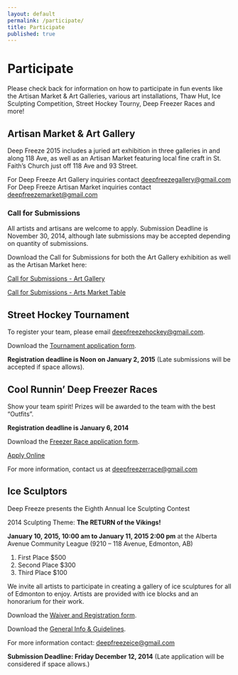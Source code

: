 ```yaml
---
layout: default
permalink: /participate/
title: Participate
published: true
---
```


# Participate
Please check back for information on how to participate in fun events like the Artisan Market & Art Galleries, various art installations, Thaw Hut, Ice Sculpting Competition, Street Hockey Tourny, Deep Freezer Races and more!

<!-- ## The Mummers Play Challenge

The Mummers Play Challenge is the contest for community people to form teams and, yes, write their own 15-20 minute play in rhyming verse for fun and prizes. Each team will present their performance on both Saturday and Sunday, at the Avenue Theatre.

To sign up, [download the application](https://www.dropbox.com/s/dvj002c5pbfwiov/AAMCEntryForm.pdf) form and drop it off at The Carrot Coffeehouse.

[Check out the full information on the Mummer Play Challenge here](/whats-on/mummers/) -->

## Artisan Market & Art Gallery

Deep Freeze 2015 includes a juried art exhibition in three galleries in and along 118 Ave, as well as an Artisan Market featuring local fine craft in St. Faith’s Church just off 118 Ave and 93 Street.

For Deep Freeze Art Gallery inquiries contact deepfreezegallery@gmail.com
For Deep Freeze Artisan Market inquiries contact deepfreezemarket@gmail.com


### Call for Submissions

All artists and artisans are welcome to apply. Submission Deadline is November 30, 2014, although late submissions may be accepted depending on quantity of submissions.

Download the Call for Submissions for both the Art Gallery exhibition as well as the Artisan Market here:

[Call for Submissions - Art Gallery](https://www.dropbox.com/s/a70s0cfu3paylo6/DF2015-ArtGallery-Call.pdf?dl=0)

[Call for Submissions - Arts Market Table](https://www.dropbox.com/s/jf1a6ghyqg4s2en/DF2015-Artisan-Call.pdf?dl=0)

## Street Hockey Tournament

To register your team, please email <deepfreezehockey@gmail.com>.

Download the [Tournament application form](https://www.dropbox.com/s/n4vng3vbug43d38/DF2015-StreetHockey-Application.pdf?dl=0).

**Registration deadline is Noon on January 2, 2015** (Late submissions will be accepted if space allows).

## Cool Runnin’ Deep Freezer Races

Show your team spirit! Prizes will be awarded to the team with the best “Outfits”.

**Registration deadline is January 6, 2014**

Download the [Freezer Race application form](https://www.dropbox.com/s/08u5tqgifx6ndti/DF2015-DeepFreezerRace-Application.pdf?dl=0).

<a class="button small" href="/whats-on/freezer-race/apply/">Apply Online</a>

For more information, contact us at <deepfreezerrace@gmail.com> 

## Ice Sculptors

Deep Freeze presents the Eighth Annual Ice Sculpting Contest

2014 Sculpting Theme: **The RETURN of the Vikings!**

**January 10, 2015, 10:00 am to January 11, 2015 2:00 pm** at the Alberta Avenue Community League (9210 – 118 Avenue, Edmonton, AB)

1. First Place $500
1. Second Place $300
1. Third Place $100

We invite all artists to participate in creating a gallery of ice sculptures for all of Edmonton to enjoy. Artists are provided with ice blocks and an honorarium for their work.

<!--Download the [Ice Sculptors application form](https://www.dropbox.com/s/x4n119xd1y0huo3/DF2015-ChiselChainsaw-Application.pdf?dl=0).-->

Download the [Waiver and Registration form](https://www.dropbox.com/s/x4n119xd1y0huo3/DF2015-ChiselChainsaw-Application.pdf?dl=0).

Download the [General Info & Guidelines](https://www.dropbox.com/s/uqkzt92tt8bo5vp/DF2015-ChiselChainsaw-Guidelines.pdf?dl=0).

For more information contact: <deepfreezeice@gmail.com>

**Submission Deadline: Friday December 12, 2014** (Late application will be considered if space allows.)

<!-- 
## Yarn Bomb a Lamppost Competition

1. Form a group of 1-3 artists.
2. Email <deepfreezelamppost@gmail.com> for an application form.
3. Send us a short proposal outlining your project, and completed application form.

Download the [Yarn Bomb application form](https://www.dropbox.com/s/ro1vch4rew33l3r/DF2014-Call-to-knitters.pdf).

**Submission Deadline: December 30, 2013**


## Thaw Hut Competition

We’re excited to welcome M.A.D.E. (Media Architecture Design Edmonton) back to the Deep Freeze festival where they will be running an innovative project combining art with functionality. Local architects and designers will be on site creating spaces that are both beautiful but functional winter warming spaces. Make sure to drop by (between 91 St - 92 St on 118 Avenue) and check out their work! The award for best design will presented be Sunday at 3:30 pm on the Community Centre stage.
*all tools powered by solar energy! Come by for a cookie too!*

Apply for the [Thaw Hut Competition Here](http://joinmade.org/thaw-hut-competition)
-->